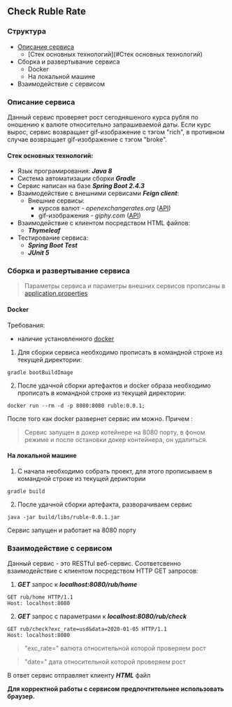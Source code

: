 ## Check Ruble Rate

### Структура 
* [Описание сервиса](#описание-сервиса)
  * [Стек основных технологий](#Стек основных технологий)
* Сборка и развертывание сервиса
  * Docker
  * На локальной машине
* Взаимодействие с сервисом

### Описание сервиса
Данный сервис проверяет рост сегодняшеного курса рубля по оношению к валюте относительно запрашиваемой даты. Если курс
вырос, сервис возвращает gif-изображение с тэгом "rich", в противном случае возвращает gif-изображение с тэгом "broke".


#### Стек основных технологий:
* Язык програмирования: ***Java 8***
* Система автоматизации сборки ***Gradle*** 
* Сервис написан на базе ***Spring Boot 2.4.3***
* Взаимодействие с внешними сервисами ***Feign client***:
  * Внешние сервисы:
    * курсов валют - _openexchangerates.org_ ([API](https://docs.openexchangerates.org/))
    * gif-изображения - _giphy.com_ ([API](https://developers.giphy.com/docs/api#quick-start-guide))
* Взаимодействие с клиентом посредством HTML файлов:
    * ***Thymeleaf***
* Тестирование сервиса:
    * ***Spring Boot Test***
    * ***JUnit 5***

### Сборка и развертывание сервиса
> Параметры сервиса и параметры внешних сервисов прописаны в [application.properties](/ "/src/main/resources/application.properties")
#### Docker
Требования:
* наличие установленного [docker](https://www.docker.com/products/docker-desktop)

1. Для сборки сервиса необходимо прописать в командной строке из текущей директории:
 ```
 gradle bootBuildImage
 ```
2. После удачной сборки артефактов и docker образа необходимо прописать в командной строке из текущей директории:
 ```
docker run --rm -d -p 8080:8080 ruble:0.0.1;
 ```
После того как docker развернет сервис им можно. Причем :
>Сервис запущен в докер котейнере на 8080 порту, в фоном режиме и после остановки докер контейнера, он удалиться.

#### На локальной машине

1. С начала необходимо собрать проект, для этого прописываем в командной строке из текущей дериктории
 ```
 gradle build
 ```
2. После удачной сборки артефакта, разворачиваем сервис 
````
java -jar build/libs/ruble-0.0.1.jar
````

Сервис запущен и работает на 8080 порту

### Взаимодействие с сервисом
Данный сервис - это RESTful веб-сервис. Соответсвенно взаимодействие с клиентом посредством HTTP GET запросов:
1. ***GET*** запрос к ***localhost:8080/rub/home***
````
GET rub/home HTTP/1.1
Host: localhost:8080
````
2. ***GET*** запрос с параметрами к ***localhost:8080/rub/check***
````
GET rub/check?exc_rate=usd&data=2020-01-05 HTTP/1.1
Host: localhost:8080
````
 >"exc_rate=" валюта относительной которой проверяем рост

 > "date=" дата относительной которой проверяем рост
 
В ответ сервис отправляет клиенту ***HTML*** файл 

**Для корректной работы с сервисом предпочтительнее использовать браузер.**
